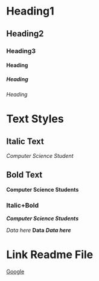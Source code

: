 # Heading1
## Heading2
### Heading3
#### Heading
##### Heading
###### Heading

# Text Styles
## Italic Text
*Computer Science Student*

##  Bold Text
**Computer Science Students**

### Italic+Bold
***Computer Science Students***



*Data here*
**Data**
***Data here***

# Link Readme File

[Google]("www.google.com")
